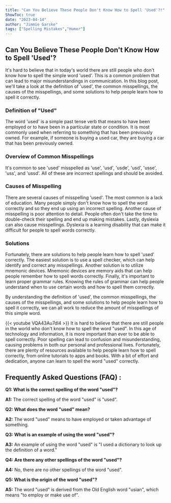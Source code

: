 ```yaml
---
title: "Can You Believe These People Don't Know How to Spell 'Used'?!"
ShowToc: true 
date: "2023-04-14"
author: "Jimmie Garske" 
tags: ["Spelling Mistakes","Humor"]
---
```

## Can You Believe These People Don't Know How to Spell 'Used'?

It's hard to believe that in today's world there are still people who don't know how to spell the simple word 'used'. This is a common problem that can lead to major misunderstandings in communication. In this blog post, we'll take a look at the definition of 'used', the common misspellings, the causes of the misspellings, and some solutions to help people learn how to spell it correctly.

### Definition of "Used"

The word 'used' is a simple past tense verb that means to have been employed or to have been in a particular state or condition. It is most commonly used when referring to something that has been previously owned. For example, if someone is buying a used car, they are buying a car that has been previously owned.

### Overview of Common Misspellings

It's common to see 'used' misspelled as 'use', 'usd', 'usde', 'usd', 'usse', 'uss', and 'ussd'. All of these are incorrect spellings and should be avoided.

### Causes of Misspelling

There are several causes of misspelling 'used'. The most common is a lack of education. Many people simply don't know how to spell the word correctly and so they end up using an incorrect spelling. Another cause of misspelling is poor attention to detail. People often don't take the time to double-check their spelling and end up making mistakes. Lastly, dyslexia can also cause misspellings. Dyslexia is a learning disability that can make it difficult for people to spell words correctly.

### Solutions

Fortunately, there are solutions to help people learn how to spell 'used' correctly. The easiest solution is to use a spell checker, which can help identify and correct any misspellings. Another solution is to utilize mnemonic devices. Mnemonic devices are memory aids that can help people remember how to spell words correctly. Finally, it's important to learn proper grammar rules. Knowing the rules of grammar can help people understand when to use certain words and how to spell them correctly.

By understanding the definition of 'used', the common misspellings, the causes of the misspellings, and some solutions to help people learn how to spell it correctly, we can all work to reduce the amount of misspellings of this simple word.

{{< youtube VQA43Au7dl4 >}} 
It is hard to believe that there are still people in the world who don't know how to spell the word "used". In this age of technology and information, it is more important than ever to be able to spell correctly. Poor spelling can lead to confusion and misunderstanding, causing problems in both our personal and professional lives. Fortunately, there are plenty of resources available to help people learn how to spell correctly, from online tutorials to apps and books. With a bit of effort and dedication, anyone can learn to spell the word "used" correctly.

## Frequently Asked Questions (FAQ) :
**Q1: What is the correct spelling of the word "used"?**

**A1:** The correct spelling of the word "used" is "used".

**Q2: What does the word "used" mean?**

**A2:** The word "used" means to have employed or taken advantage of something.

**Q3: What is an example of using the word "used"?**

**A3:** An example of using the word "used" is "I used a dictionary to look up the definition of a word."

**Q4: Are there any other spellings of the word "used"?**

**A4:** No, there are no other spellings of the word "used".

**Q5: What is the origin of the word "used"?**

**A5:** The word "used" is derived from the Old English word "usian", which means "to employ or make use of".





